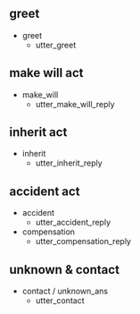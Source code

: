 ## greet
* greet
  - utter_greet

## make will act
* make_will
  - utter_make_will_reply

## inherit act
* inherit
  - utter_inherit_reply

## accident act
* accident
  - utter_accident_reply
* compensation
  - utter_compensation_reply

## unknown & contact
* contact / unknown_ans
  - utter_contact
